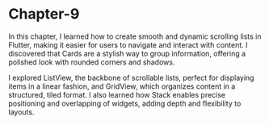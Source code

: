 # Chapter-9

In this chapter, I learned how to create smooth and dynamic scrolling lists in Flutter, making it easier for users to navigate and interact with content. I discovered that Cards are a stylish way to group information, offering a polished look with rounded corners and shadows.

I explored ListView, the backbone of scrollable lists, perfect for displaying items in a linear fashion, and GridView, which organizes content in a structured, tiled format. I also learned how Stack enables precise positioning and overlapping of widgets, adding depth and flexibility to layouts.
